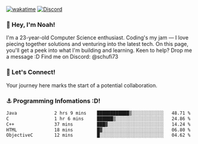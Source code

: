 [![wakatime](https://wakatime.com/badge/user/018b5c7c-fde2-4105-aa96-f5c758abb0a2.svg)](https://wakatime.com/@018b5c7c-fde2-4105-aa96-f5c758abb0a2)
[![Discord](https://img.shields.io/badge/Discord-5865F2?style=flat&logo=discord&logoColor=white)](https://discord.gg/eAW8AGXaGu)



### 👋 Hey, I'm Noah!
I'm a 23-year-old Computer Science enthusiast. Coding's my jam — I love piecing together solutions and venturing into the latest tech. On this page, you'll get a peek into what I'm building and learning. Keen to help? Drop me a message :D 
Find me on Discord: @schufi73

### 🤝 Let's Connect!
Your journey here marks the start of a potential collaboration.

### ⚓ Programming Infomations :D!
<!--START_SECTION:waka-->

```txt
Java              2 hrs 9 mins    ████████████▒░░░░░░░░░░░░   48.71 %
C                 1 hr 6 mins     ██████▒░░░░░░░░░░░░░░░░░░   24.86 %
C++               37 mins         ███▓░░░░░░░░░░░░░░░░░░░░░   14.24 %
HTML              18 mins         █▓░░░░░░░░░░░░░░░░░░░░░░░   06.80 %
ObjectiveC        12 mins         █░░░░░░░░░░░░░░░░░░░░░░░░   04.62 %
```

<!--END_SECTION:waka-->
